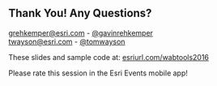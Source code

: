 ## Thank You! Any Questions?

<p>
    <a href="mailto:grehkemper@esri.com">grehkemper@esri.com</a> -
    <a href="https://twitter.com/gavinrehkemper">@gavinrehkemper <i class="fa fa-twitter" title="Twitter"></i></a> <a href="https://github.com/gavinr"><i class="fa fa-github" title="GitHub"></i></a>
    <br />
    <a href="mailto:twayson@esri.com">twayson@esri.com</a> -
    <a href="https://github.com/tomwayson">@tomwayson</a> <a href="https://twitter.com/tomwayson"><i class="fa fa-twitter" title="Twitter"></i></a> <a href="https://github.com/tomwayson"><i class="fa fa-github" title="GitHub"></i></a>
</p>
<p>These slides and sample code at: <a href="http://esriurl.com/wabtools2016">esriurl.com/wabtools2016</a></p>
<p>Please rate this session in the Esri Events mobile app!</p>